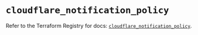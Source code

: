 # `cloudflare_notification_policy`

Refer to the Terraform Registry for docs: [`cloudflare_notification_policy`](https://registry.terraform.io/providers/cloudflare/cloudflare/4.47.0/docs/resources/notification_policy).
